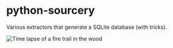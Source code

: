 # python-sourcery

Various extractors that generate a SQLite database (with tricks).

![Time lapse of a fire trail in the wood](https://images.unsplash.com/photo-1621969876427-526f1f93c5cb?ixid=MnwxMjA3fDB8MHxwaG90by1wYWdlfHx8fGVufDB8fHx8&ixlib=rb-1.2.1&auto=format&fit=crop&w=1100&q=80)
